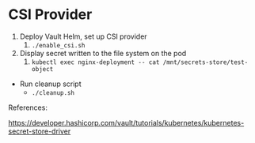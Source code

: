 # CSI Provider

1. Deploy Vault Helm, set up CSI provider
   1. `./enable_csi.sh`
2. Display secret written to the file system on the pod
   1. `kubectl exec nginx-deployment -- cat /mnt/secrets-store/test-object`

* Run cleanup script
  * `./cleanup.sh`

References:

https://developer.hashicorp.com/vault/tutorials/kubernetes/kubernetes-secret-store-driver

